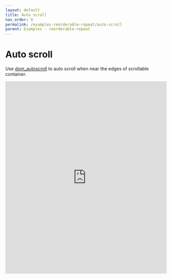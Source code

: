 ```yaml
---
layout: default
title: Auto scroll
nav_order: 9
permalink: /examples-reorderable-repeat/auto-scroll
parent: Examples - reorderable-repeat
---
```


# Auto scroll

Use [dom_autoscroll](https://github.com/hollowdoor/dom_autoscroller) to auto scroll when near the edges of scrollable container.

<iframe style="width: 100%; height: 600px; border: 0;" loading="lazy" src="https://gist.dumber.local/?gist=7223c0273e749df9cff8d22129d89123&open=src%2Flist-container.js&open=src%2Flist-container.html"></iframe>